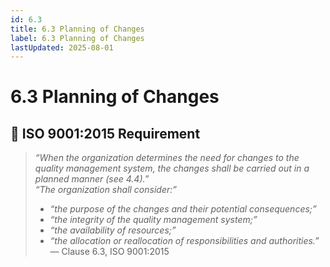 ```yaml
---
id: 6.3
title: 6.3 Planning of Changes
label: 6.3 Planning of Changes
lastUpdated: 2025-08-01
---
```


# 6.3 Planning of Changes

## 🧾 ISO 9001:2015 Requirement

> _“When the organization determines the need for changes to the quality management system, the changes shall be carried out in a planned manner (see 4.4).”_  
> _“The organization shall consider:”_  
> - _“the purpose of the changes and their potential consequences;”_  
> - _“the integrity of the quality management system;”_  
> - _“the availability of resources;”_  
> - _“the allocation or reallocation of responsibilities and authorities.”_  
> — Clause 6.3, ISO 9001:2015
